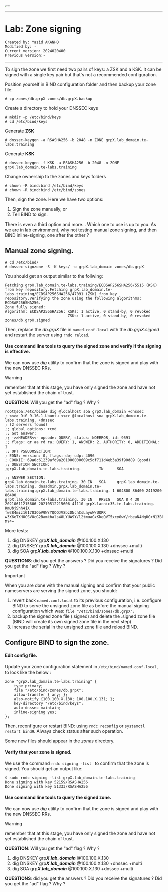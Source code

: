 
<img src="https://github.com/yakanho/training/assets/54844453/321060e5-fc84-40f7-8caa-846d0a68494b" alt="ICANN" style="zoom:25%;" />

------

# Lab: Zone signing

```
Created by: Yazid AKANHO
Modified by: -
Current version: 2024020400
Previous version:-
```

------

To sign the zone we first need two pairs of keys: a ZSK and a KSK. It can be signed with a single key pair but that's not a recommended configuration.

Position yourself in BIND configuration folder and then backup your zone file:

```
# cp zones/db.grpX zones/db.grpX.backup
```

Create a directory to hold your DNSSEC keys

```
# mkdir -p /etc/bind/keys
# cd /etc/bind/keys
```

Generate **ZSK**

```
# dnssec-keygen -a RSASHA256 -b 2048 -n ZONE grpX.lab_domain.te-labs.training
```

Generate **KSK**

```
# dnssec-keygen -f KSK -a RSASHA256 -b 2048 -n ZONE grpX.lab_domain.te-labs.training
```

Change ownership to the zones and keys folders

```
# chown -R bind:bind /etc/bind/keys
# chown -R bind:bind /etc/bind/zones
```


Then,  sign the zone. Here we have two options:
1. Sign the zone manually, or 
2. Tell BIND to sign.

There is even a third option and more... Which one to use is up to you. As we are in lab environment, why not testing manual zone signing, and then BIND inline-signing, one after the other ?

## Manual zone signing.

```
# cd /etc/bind/
# dnssec-signzone -S -K keys/ -o grpX.lab_domain zones/db.grpX
```

You should get an output similar to the follwing:

```
Fetching grpX.lab_domain.te-labs.training/ECDSAP256SHA256/5515 (KSK) from key repository.Fetching grpX.lab_domain.te-labs.training/ECDSAP256SHA256/47091 (ZSK) from key repository.Verifying the zone using the following algorithms: ECDSAP256SHA256.
Zone fully signed:
Algorithm: ECDSAP256SHA256: KSKs: 1 active, 0 stand-by, 0 revoked
                            ZSKs: 1 active, 0 stand-by, 0 revoked
zones/db.grpX.signed
```


Then, replace the *db.grpX* file in `named.conf.local` with the *db.grpX.signed* and restart the server using ```rndc reload```.


#### Use command line tools to query the signed zone and verify if the signing is effective.

We can now use *dig* utility to confirm that the zone is signed and play with the new DNSSEC RRs.

> [!WARNING]
>
> remember that at this stage, you have only signed the zone and have not yet established the chain of trust.

**QUESTION**: Will you get the "ad" flag ? Why ?

```
root@soa:/etc/bind# dig @localhost soa grpX.lab_domain +dnssec 
; <<>> DiG 9.16.1-Ubuntu <<>> @localhost soa grpX.lab_domain.te-labs.training. +dnssec                                                      
; (2 servers found)                                                               
;; global options: +cmd                                                           
;; Got answer:                                                                  
;; ->>HEADER<<- opcode: QUERY, status: NOERROR, id: 9591                         
;; flags: qr aa rd ra; QUERY: 1, ANSWER: 2, AUTHORITY: 0, ADDITIONAL: 1                                                                   
;; OPT PSEUDOSECTION:                                                             
; EDNS: version: 0, flags: do; udp: 4096
; COOKIE: 69a0c61239afd9a201000000609c5df711d4eb3a39f90d89 (good)
;; QUESTION SECTION:
;grpX.lab_domain.te-labs.training.        IN      SOA

;; ANSWER SECTION:
grpX.lab_domain.te-labs.training. 30 IN   SOA     grpX.lab_domain.te-labs.training. dnsadmin.grpX.lab_domain.te-labs.training.grpX.lab_domain.te-labs.training. 1 604800 86400 2419200 86400
grpX.lab_domain.te-labs.training. 30 IN   RRSIG   SOA 8 4 30 20210611215606 20210512215606 41110 grpX.lacnic35.te-labs.training. RmUbjShh4jX
fw384miz1G1703ObV9WrYQOOJVSbzDNchCsLayuW/UQRR w3X6eTXHOCSVOcG2Bamkbals48LYUA9Y/l2tmuaGxKkeQVT5xcy0wY/rbeaN4NgUG+N13BFodOPQumsBERQ+NUDAw898IfkcwcZ3pZFgIAsXplA1 MY4= 
```

More tests: 
1. dig DNSKEY grp***X***.***lab_domain*** @100.100.X.130
2. dig DNSKEY grp***X***.***lab_domain*** @100.100.X.130 +dnssec +multi
3. dig SOA grp***X***.***lab_domain*** @100.100.X.130 +dnssec +multi

**QUESTIONS**: did you get the answers ? Did you receive the  signatures ? Did you get the "ad" flag ? Why ?



> [!IMPORTANT]
>
> When you are done with the manual signing and confirm that your public nameservers are serving the signed zone, you should:

1. revert back `named.conf.local` to its previous configuration, i.e. configure BIND to serve the unsigned zone file as before the manual signing configuration which was: `file "/etc/bind/zones/db.grpX";` 
2. backup the signed zone file (.signed) and delete the .signed zone file (BIND will create its own signed zone file in the next step)
3. increase the serial in the unsigned zone file and reload BIND.



## Configure BIND to sign the zone.

#### Edit config file.
Update your zone configuration statement in `/etc/bind/named.conf.local`, to look like the below : 

```
zone "grpX.lab_domain.te-labs.training" {
	type primary;
	file "/etc/bind/zones/db.grpX";
	allow-transfer { any; };
	also-notify {100.100.X.130; 100.100.X.131; };
	key-directory "/etc/bind/keys";
	auto-dnssec maintain;
	inline-signing yes;
};
```


Then, reconfigure or restart BIND: using `rndc reconfig` or `systemctl restart bind9`. Always check status after such operation.

Some new files should appear in the *zones* directory.

#### Verify that your zone is signed.
We use the command `rndc signing -list ` to confirm that the zone is signed. You should get an output like:

```
$ sudo rndc signing -list grpX.lab_domain.te-labs.training
Done signing with key 52159/RSASHA256
Done signing with key 51333/RSASHA256
```

#### Use command line tools to query the signed zone.
We can now use *dig* utility to confirm that the zone is signed and play with the new DNSSEC RRs.



> [!WARNING]
>
> remember that at this stage, you have only signed the zone and have not yet established the chain of trust.

**QUESTION**: Will you get the "ad" flag ? Why ?

1. dig DNSKEY grp***X***.***lab_domain*** @100.100.X.130
2. dig DNSKEY grp***X***.***lab_domain*** @100.100.X.130 +dnssec +multi
3. dig SOA grp***X***.***lab_domain*** @100.100.X.130 +dnssec +multi

**QUESTIONS**: did you get the answers ? Did you receive the  signatures ? Did you get the "ad" flag ? Why ?
